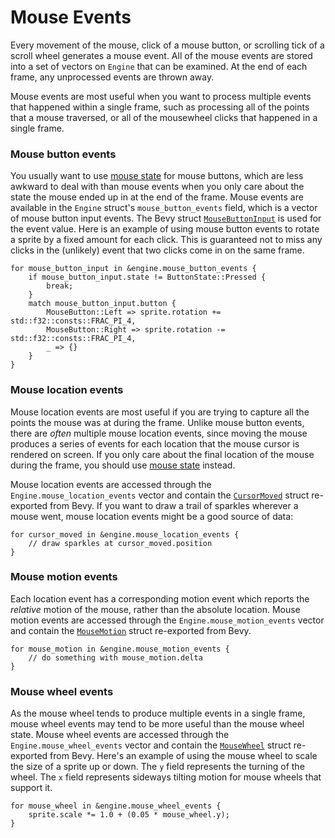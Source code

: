 # Mouse Events

Every movement of the mouse, click of a mouse button, or scrolling tick of a scroll wheel generates a mouse event. All of the mouse events are stored into a set of vectors on `Engine` that can be examined. At the end of each frame, any unprocessed events are thrown away.

Mouse events are most useful when you want to process multiple events that happened within a single frame, such as processing all of the points that a mouse traversed, or all of the mousewheel clicks that happened in a single frame.

### Mouse button events

You usually want to use [mouse state](115-mouse-state.md) for mouse buttons, which are less awkward to deal with than mouse events when you only care about the state the mouse ended up in at the end of the frame. Mouse events are available in the `Engine` struct's `mouse_button_events` field, which is a vector of mouse button input events. The Bevy struct [`MouseButtonInput`](https://docs.rs/rusty_engine/latest/rusty_engine/mouse/struct.MouseButtonInput.html) is used for the event value.  Here is an example of using mouse button events to rotate a sprite by a fixed amount for each click. This is guaranteed not to miss any clicks in the (unlikely) event that two clicks come in on the same frame.


```rust,ignored
for mouse_button_input in &engine.mouse_button_events {
    if mouse_button_input.state != ButtonState::Pressed {
        break;
    }
    match mouse_button_input.button {
        MouseButton::Left => sprite.rotation += std::f32::consts::FRAC_PI_4,
        MouseButton::Right => sprite.rotation -= std::f32::consts::FRAC_PI_4,
        _ => {}
    }
}
```

### Mouse location events

Mouse location events are most useful if you are trying to capture all the points the mouse was at during the frame. Unlike mouse button events, there are *often* multiple mouse location events, since moving the mouse produces a series of events for each location that the mouse cursor is rendered on screen. If you only care about the final location of the mouse during the frame, you should use [mouse state](115-mouse-state.md) instead.

Mouse location events are accessed through the `Engine.mouse_location_events` vector and contain the [`CursorMoved`](https://docs.rs/rusty_engine/latest/rusty_engine/mouse/struct.CursorMoved.html) struct re-exported from Bevy. If you want to draw a trail of sparkles wherever a mouse went, mouse location events might be a good source of data:

```rust,ignored
for cursor_moved in &engine.mouse_location_events {
    // draw sparkles at cursor_moved.position
}
```

### Mouse motion events

Each location event has a corresponding motion event which reports the _relative_ motion of the mouse, rather than the absolute location.  Mouse motion events are accessed through the `Engine.mouse_motion_events` vector and contain the [`MouseMotion`](https://docs.rs/rusty_engine/latest/rusty_engine/mouse/struct.MouseMotion.html) struct re-exported from Bevy.

```rust,ignored
for mouse_motion in &engine.mouse_motion_events {
    // do something with mouse_motion.delta
}
```

### Mouse wheel events

As the mouse wheel tends to produce multiple events in a single frame, mouse wheel events may tend to be more useful than the mouse wheel state. Mouse wheel events are accessed through the `Engine.mouse_wheel_events` vector and contain the [`MouseWheel`](https://docs.rs/rusty_engine/latest/rusty_engine/mouse/struct.MouseWheel.html) struct re-exported from Bevy. Here's an example of using the mouse wheel to scale the size of a sprite up or down. The `y` field represents the turning of the wheel. The `x` field represents sideways tilting motion for mouse wheels that support it.

```rust,ignored
for mouse_wheel in &engine.mouse_wheel_events {
    sprite.scale *= 1.0 + (0.05 * mouse_wheel.y);
}
```
